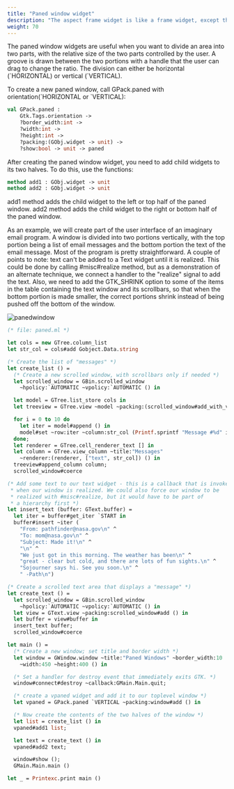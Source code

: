 ```yaml
---
title: "Paned window widget"
description: "The aspect frame widget is like a frame widget, except that it also enforces the aspect ratio (that is, the ratio of the width to the height) of the child widget to have a certain value, adding extra space if necessary."
weight: 70
---
```


The paned window widgets are useful when you want to divide an area into two parts, with the relative size of the two parts controlled by the user. A groove is drawn between the two portions with a handle that the user can drag to change the ratio. The division can either be horizontal (\`HORIZONTAL) or vertical (\`VERTICAL).

To create a new paned window, call GPack.paned with orientation(\`HORIZONTAL or \`VERTICAL):

``` ocaml
val GPack.paned :
	Gtk.Tags.orientation ->
	?border_width:int ->
	?width:int ->
	?height:int ->
	?packing:(GObj.widget -> unit) ->
	?show:bool -> unit -> paned
```
After creating the paned window widget, you need to add child widgets to its two halves. To do this, use the functions:

``` ocaml
method add1 : GObj.widget -> unit
method add2 : GObj.widget -> unit
```
add1 method adds the child widget to the left or top half of the paned window. add2 method adds the child widget to the right or bottom half of the paned window.

As an example, we will create part of the user interface of an imaginary email program. A window is divided into two portions vertically, with the top portion being a list of email messages and the bottom portion the text of the email message. Most of the program is pretty straightforward. A couple of points to note: text can't be added to a Text widget until it is realized. This could be done by calling #misc#realize method, but as a demonstration of an alternate technique, we connect a handler to the "realize" signal to add the text. Also, we need to add the GTK_SHRINK option to some of the items in the table containing the text window and its scrollbars, so that when the bottom portion is made smaller, the correct portions shrink instead of being pushed off the bottom of the window.


![panedwindow](../panedwindow.jpg)

``` ocaml
(* file: paned.ml *)

let cols = new GTree.column_list
let str_col = cols#add Gobject.Data.string

(* Create the list of "messages" *)
let create_list () =
  (* Create a new scrolled window, with scrollbars only if needed *)
  let scrolled_window = GBin.scrolled_window
    ~hpolicy:`AUTOMATIC ~vpolicy:`AUTOMATIC () in

  let model = GTree.list_store cols in
  let treeview = GTree.view ~model ~packing:(scrolled_window#add_with_viewport) () in

  for i = 0 to 10 do
    let iter = model#append () in
	model#set ~row:iter ~column:str_col (Printf.sprintf "Message #%d" i)
  done;
  let renderer = GTree.cell_renderer_text [] in
  let column = GTree.view_column ~title:"Messages"
    ~renderer:(renderer, ["text", str_col]) () in
  treeview#append_column column;
  scrolled_window#coerce

(* Add some text to our text widget - this is a callback that is invoked
 * when our window is realized. We could also force our window to be
 * realized with #misc#realize, but it would have to be part of
 * a hierarchy first *)
let insert_text (buffer: GText.buffer) =
  let iter = buffer#get_iter `START in
  buffer#insert ~iter (
    "From: pathfinder@nasa.gov\n" ^
    "To: mom@nasa.gov\n" ^
    "Subject: Made it!\n" ^
    "\n" ^
    "We just got in this morning. The weather has been\n" ^
    "great - clear but cold, and there are lots of fun sights.\n" ^
    "Sojourner says hi. See you soon.\n" ^
    " -Path\n")

(* Create a scrolled text area that displays a "message" *)
let create_text () =
  let scrolled_window = GBin.scrolled_window
    ~hpolicy:`AUTOMATIC ~vpolicy:`AUTOMATIC () in
  let view = GText.view ~packing:scrolled_window#add () in
  let buffer = view#buffer in
  insert_text buffer;
  scrolled_window#coerce

let main () =
  (* Create a new window; set title and border width *)
  let window = GWindow.window ~title:"Paned Windows" ~border_width:10
    ~width:450 ~height:400 () in

  (* Set a handler for destroy event that immediately exits GTK. *)
  window#connect#destroy ~callback:GMain.Main.quit;

  (* create a vpaned widget and add it to our toplevel window *)
  let vpaned = GPack.paned `VERTICAL ~packing:window#add () in

  (* Now create the contents of the two halves of the window *)
  let list = create_list () in
  vpaned#add1 list;

  let text = create_text () in
  vpaned#add2 text;

  window#show ();
  GMain.Main.main ()

let _ = Printexc.print main ()
```
